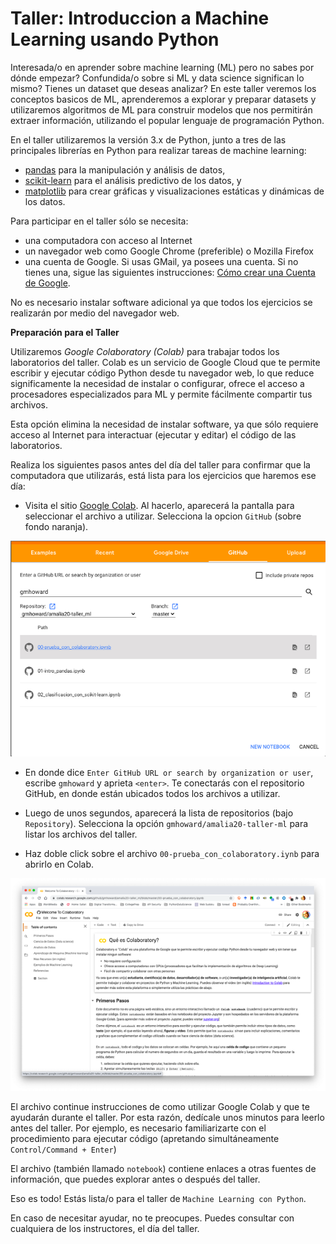# Taller: Introduccion a Machine Learning usando Python

Interesada/o en aprender sobre machine learning (ML) pero no sabes por dónde empezar? 
Confundida/o sobre si ML y data science significan lo mismo? Tienes un dataset que deseas analizar? 
En este taller veremos los conceptos basicos de ML, aprenderemos a explorar y preparar datasets y 
utilizaremos algoritmos de ML para construir modelos que nos permitirán extraer información, 
utilizando el popular lenguaje de programación Python.

En el taller utilizaremos la versión 3.x de Python, junto a tres de las principales librerías en 
Python para realizar tareas de machine learning:
- [pandas](https://pandas.pydata.org/) para la manipulación y análisis de datos,
- [scikit-learn](https://scikit-learn.org/stable/) para el análisis predictivo de los datos, y
- [matplotlib](https://matplotlib.org/) para crear gráficas y visualizaciones estáticas y dinámicas 
de los datos.

Para participar en el taller sólo se necesita:
- una computadora con acceso al Internet
- un navegador web como Google Chrome (preferible) o Mozilla Firefox
- una cuenta de Google. Si usas GMail, ya posees una cuenta. Si no tienes una, sigue las siguientes instrucciones: [Cómo crear una Cuenta de Google](https://support.google.com/accounts/answer/27441?hl=es-419). 

No es necesario instalar software adicional ya que todos los ejercicios se realizarán por medio del navegador web.

__Preparación para el Taller__

Utilizaremos *Google Colaboratory (Colab)* para trabajar todos los laboratorios del taller. Colab es 
un servicio de Google Cloud que te permite escribir y ejecutar código Python desde tu navegador web, 
lo que reduce significamente la necesidad de instalar o configurar, ofrece el acceso a procesadores 
especializados para ML y permite fácilmente compartir tus archivos.

Esta opción elimina la necesidad de instalar software, ya que sólo requiere acceso al Internet para 
interactuar (ejecutar y editar) el código de las laboratorios.

Realiza los siguientes pasos antes del día del taller para confirmar que la computadora que utilizarás, 
está lista para los ejercicios que haremos ese día:

- Visita el sitio [Google Colab](https://colab.research.google.com). Al hacerlo, aparecerá la
pantalla para seleccionar el archivo a utilizar. Selecciona la opcion `GitHub` (sobre fondo naranja).

![Colab Github](img/colab-github.png)

- En donde dice `Enter GitHub URL or search by organization or user`, escribe `gmhoward` y aprieta 
`<enter>`. Te conectarás con el repositorio GitHub, en donde están ubicados todos los archivos a 
utilizar.

- Luego de unos segundos, aparecerá la lista de repositorios (bajo `Repository`). Selecciona la opción 
`gmhoward/amalia20-taller-ml` para listar los archivos del taller.

- Haz doble click sobre el archivo `00-prueba_con_colaboratory.iynb` para abrirlo en Colab.

![Colab Intro](img/colab-intro_espanol.png)

El archivo continue instrucciones de como utilizar Google Colab y que te ayudarán durante el taller.
Por esta razón, dedícale unos minutos para leerlo antes del taller. Por ejemplo, es necesario 
familiarizarte con el procedimiento para ejecutar código  (apretando simultáneamente 
`Control/Command + Enter`)

El archivo (también llamado `notebook`) contiene enlaces a otras fuentes de información, que 
puedes explorar antes o después del taller.

Eso es todo! Estás lista/o para el taller de `Machine Learning con Python`.

En caso de necesitar ayudar, no te preocupes. Puedes consultar con cualquiera de los instructores, el 
día del taller.
